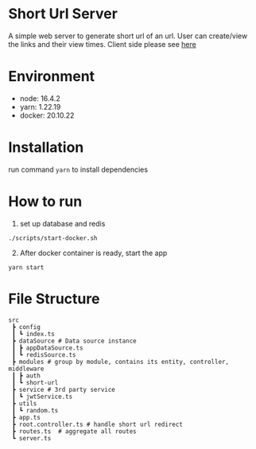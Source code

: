 # Short Url Server
A simple web server to generate short url of an url.
User can create/view the links and their view times.
Client side please see [here](https://github.com/chitsutote/short-url-front-end)
# Environment
- node: 16.4.2
- yarn: 1.22.19
- docker: 20.10.22

# Installation
run command `yarn` to install dependencies

# How to run
1. set up database and redis
```
./scripts/start-docker.sh
```
2. After docker container is ready, start the app
```
yarn start
```


# File Structure
```
src
 ┣ config
 ┃ ┗ index.ts
 ┣ dataSource # Data source instance
 ┃ ┣ appDataSource.ts
 ┃ ┗ redisSource.ts
 ┣ modules # group by module, contains its entity, controller, middleware
 ┃ ┣ auth 
 ┃ ┗ short-url
 ┣ service # 3rd party service
 ┃ ┗ jwtService.ts
 ┣ utils
 ┃ ┗ random.ts
 ┣ app.ts
 ┣ root.controller.ts # handle short url redirect
 ┣ routes.ts  # aggregate all routes
 ┗ server.ts
 ```